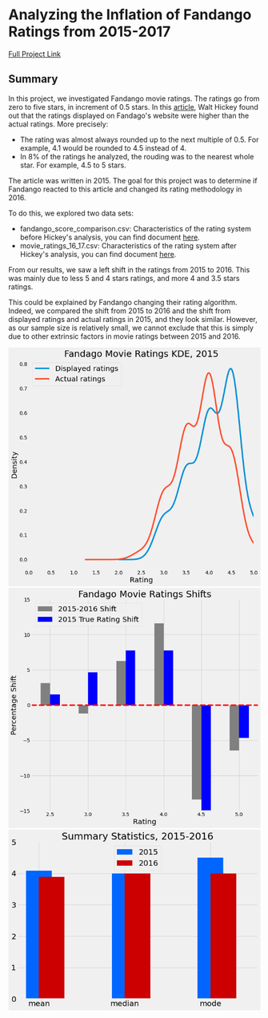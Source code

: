 # Analyzing the Inflation of Fandango Ratings from 2015-2017

[Full Project Link](https://github.com/OlaOlagunju/Fandango_Ratings_Project/blob/main/Full%20Project%20-%20Analyzing%20the%20Inflation%20of%20Fandango%20Ratings%20from%202015-2017.ipynb)

## Summary
In this project, we investigated Fandango movie ratings. The ratings go from zero to five stars, in increment of 0.5 stars. In this [article](https://fivethirtyeight.com/features/fandango-movies-ratings/), Walt Hickey found out that the ratings displayed on Fandago's website were higher than the actual ratings. More precisely:
- The rating was almost always rounded up to the next multiple of 0.5. For example, 4.1 would be rounded to 4.5 instead of 4.
- In 8% of the ratings he analyzed, the rouding was to the nearest whole star. For example, 4.5 to 5 stars.

The article was written in 2015. The goal for this project was to determine if Fandango reacted to this article and changed its rating methodology in 2016.

To do this, we explored two data sets:
- fandango_score_comparison.csv: Characteristics of the rating system before Hickey's analysis, you can find document [here](https://github.com/fivethirtyeight/data/tree/master/fandango).
- movie_ratings_16_17.csv: Characteristics of the rating system after Hickey's analysis, you can find document [here](https://github.com/mircealex/Movie_ratings_2016_17).

From our results, we saw a left shift in the ratings from 2015 to 2016. This was mainly due to less 5 and 4 stars ratings, and more 4 and 3.5 stars ratings. 

This could be explained by Fandango changing their rating algorithm. Indeed, we compared the shift from 2015 to 2016 and the shift from displayed ratings and actual ratings in 2015, and they look similar. However, as our sample size is relatively small, we cannot exclude that this is simply due to other extrinsic factors in movie ratings between 2015 and 2016. 

![](https://github.com/OlaOlagunju/Fandango_Ratings_Project/blob/main/fig_1.png)
![](https://github.com/OlaOlagunju/Fandango_Ratings_Project/blob/main/fig_2.png)
![](https://github.com/OlaOlagunju/Fandango_Ratings_Project/blob/main/fig_3.png)
